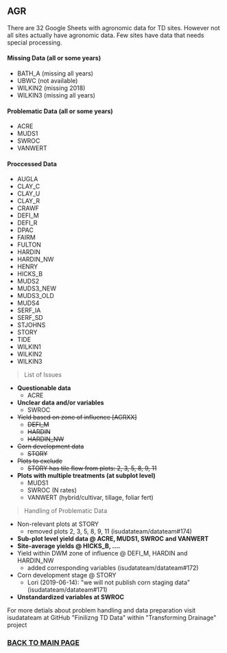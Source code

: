 ## AGR

There are 32 Google Sheets with agronomic data for TD sites. However not all sites actually have agronomic data. Few sites have data that needs special processing.

#### Missing Data (all or some years)
* BATH_A (missing all years)
* UBWC (not available)
* WILKIN2 (missing 2018)
* WILKIN3 (missing all years)

#### Problematic Data (all or some years)
* ACRE
* MUDS1
* SWROC
* VANWERT

#### Proccessed Data
* AUGLA
* CLAY_C
* CLAY_U
* CLAY_R
* CRAWF
* DEFI_M
* DEFI_R
* DPAC
* FAIRM
* FULTON
* HARDIN
* HARDIN_NW
* HENRY
* HICKS_B
* MUDS2
* MUDS3_NEW
* MUDS3_OLD
* MUDS4
* SERF_IA
* SERF_SD
* STJOHNS
* STORY
* TIDE
* WILKIN1
* WILKIN2
* WILKIN3


> List of Issues

* __Questionable data__
    + ACRE
* __Unclear data and/or variables__
    + SWROC
* ~~Yield based on zone of influence [AGRXX]~~ 
    + ~~DEFI_M~~
    + ~~HARDIN~~
    + ~~HARDIN_NW~~
* ~~Corn development data~~
    + ~~STORY~~
* ~~Plots to exclude~~
    + ~~STORY has tile flow from plots: 2, 3, 5, 8, 9, 11~~
* __Plots with multiple treatments (at subplot level)__
    + MUDS1
    + SWROC (N rates)
    + VANWERT (hybrid/cultivar, tillage, foliar fert)


> Handling of Problematic Data

* Non-relevant plots at STORY
    - removed plots 2, 3, 5, 8, 9, 11 (isudatateam/datateam#174)
* __Sub-plot level yield data @ ACRE, MUDS1, SWROC and VANWERT__
* __Site-average yields @ HICKS_B, ....__
* Yield within DWM zone of influence @ DEFI_M, HARDIN and HARDIN_NW
    - added corresponding variables (isudatateam/datateam#172)
* Corn development stage @ STORY
    - Lori (2019-06-14): "we will not publish corn staging data" (isudatateam/datateam#171)
* __Unstandardized variables at SWROC__

For more detials about problem handling and data preparation visit isudatateam at GitHub "Finilizng TD Data" within "Transforming Drainage" project 
    
  
### [BACK TO MAIN PAGE](../README.md)